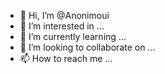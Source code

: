 - 👋 Hi, I’m @Anonimoui
- 👀 I’m interested in ...
- 🌱 I’m currently learning ...
- 💞️ I’m looking to collaborate on ...
- 📫 How to reach me ...

<!---
Anonimoui/Anonimoui is a ✨ special ✨ repository because its `README.md` (this file) appears on your GitHub profile.
You can click the Preview link to take a look at your changes.
--->
